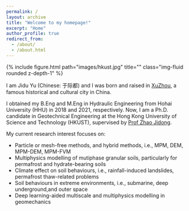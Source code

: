 ```yaml
---
permalink: /
layout: archive
title: "Welcome to my homepage!"
excerpt: "Home"
author_profile: true
redirect_from: 
  - /about/
  - /about.html
---
```


<div class="row justify-content-sm-center">
    <div class="col-sm mt-3 mt-md-0" style="max-width: 1000px; margin: auto;"> 
        {% include figure.html path="images/hkust.jpg" title="" class="img-fluid rounded z-depth-1" %}
    </div>
</div>

I am Jidu Yu (Chinese: 于际都) and I was born and raised in [XuZhou](https://en.wikipedia.org/wiki/Xuzhou), a famous historical and cultural city in China. 

I obtained my B.Eng and M.Eng in Hydraulic Engineering from Hohai University (HHU) in 2018 and 2021, respectively. Now, I am a Ph.D. candidate in Geotechnical Engineering at the Hong Kong University of Science and Technology (HKUST), supervised by [Prof Zhao Jidong](http://jzhao.people.ust.hk/).

My current research interest focuses on:
* Particle or mesh-free methods, and hybrid methods, i.e., MPM, DEM, MPM-DEM, MPM-FVM
* Multiphysics modelling of mutiphase granular soils, particularly for permafrost and hydrate-bearing soils 
* Climate effect on soil behaviours, i.e., rainfall-induced landslides, permafrost thaw-related problems
* Soil behaviours in extreme environments, i.e., submarine, deep underground,and outer space
* Deep learning-aided multiscale and multiphysics modelling in geomechanics





